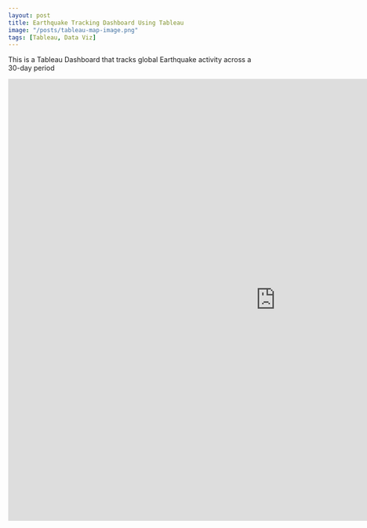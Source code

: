 ```yaml
---
layout: post
title: Earthquake Tracking Dashboard Using Tableau
image: "/posts/tableau-map-image.png"
tags: [Tableau, Data Viz]
---
```


This is a Tableau Dashboard that tracks global Earthquake activity across a 30-day period

<iframe seamless frameborder="0" src="https://public.tableau.com/shared/BX38ZCNCX?:embed=yes&:display_count=yes&:showVizHome=no" width = '1090' height = '900'></iframe>

